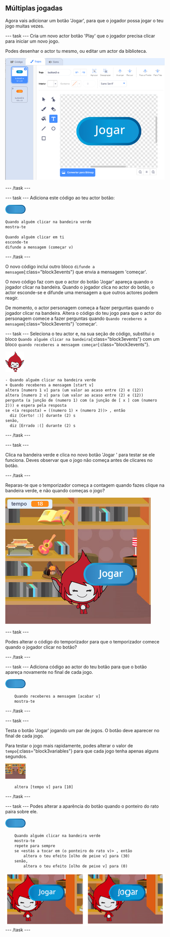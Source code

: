 ## Múltiplas jogadas

Agora vais adicionar um botão 'Jogar', para que o jogador possa jogar o teu jogo muitas vezes.

--- task --- Cria um novo actor botão 'Play' que o jogador precisa clicar para iniciar um novo jogo.

Podes desenhar o actor tu mesmo, ou editar um actor da biblioteca.

![Imagem do botão Play](images/brain-play.png)

--- /task ---

--- task --- Adiciona este código ao teu actor botão:

![Actor botāo](images/button-sprite.png)

```blocks3
Quando alguém clicar na bandeira verde
mostra-te

Quando alguém clicar em ti
esconde-te
difunde a mensagem (começar v)
```

--- /task ---

O novo código inclui outro bloco `difunde a mensagem`{:class="block3events"} que envia a mensagem 'começar'.

O novo código faz com que o actor do botão 'Jogar' apareça quando o jogador clicar na bandeira. Quando o jogador clica no actor do botão, o actor esconde-se e difunde uma mensagem a que outros actores podem reagir.

De momento, o actor personagem começa a fazer perguntas quando o jogador clicar na bandeira. Altera o código do teu jogo para que o actor do personagem comece a fazer perguntas quando `Quando receberes a mensagem`{:class="block3events"} 'começar'.

--- task --- Seleciona o teu actor e, na sua seção de código, substitui o bloco `Quando alguém clicar na bandeira`{:class="block3events"} com um bloco `quando receberes a mensagem começar`{:class="block3events"}.

![Actor personagem](images/giga-sprite.png)

```blocks3
- Quando alguém clicar na bandeira verde
+ Quando receberes a mensagem [start v]
altera [numero 1 v] para (um valor ao acaso entre (2) e (12))
altera [numero 2 v] para (um valor ao acaso entre (2) e (12))
pergunta (a junção de (numero 1) com (a junção de [ x ] com (numero 2))) e espera pela resposta
se <(a resposta) = ((numero 1) × (numero 2))> , então 
  diz [Certo! :)] durante (2) s
senão, 
  diz [Errado :(] durante (2) s
```

--- /task ---

--- task ---

Clica na bandeira verde e clica no novo botão 'Jogar ' para testar se ele funciona. Deves observar que o jogo não começa antes de clicares no botão.

--- /task ---

Reparas-te que o temporizador começa a contagem quando fazes clique na bandeira verde, e não quando começas o jogo?

![Temporizador iniciado](images/brain-timer-bug.png)

--- task ---

Podes alterar o código do temporizador para que o temporizador comece quando o jogador clicar no botão?

--- /task ---

--- task --- Adiciona código ao actor do teu botão para que o botão apareça novamente no final de cada jogo.

![Actor botāo](images/button-sprite.png)

```blocks3
    Quando receberes a mensagem [acabar v]
    mostra-te
```

--- /task ---

--- task ---

Testa o botão 'Jogar' jogando um par de jogos. O botão deve aparecer no final de cada jogo.

Para testar o jogo mais rapidamente, podes alterar o valor de `tempo`{:class="block3variables"} para que cada jogo tenha apenas alguns segundos.

![Palco](images/stage-sprite.png)

```blocks3
    altera [tempo v] para [10]
```

--- /task ---

--- task --- Podes alterar a aparência do botão quando o ponteiro do rato paira sobre ele.

![Botão](images/button-sprite.png)

```blocks3
    Quando alguém clicar na bandeira verde
    mostra-te
    repete para sempre 
    se <estás a tocar em (o ponteiro do rato v)> , então 
        altera o teu efeito [olho de peixe v] para (30)
    senão, 
        altera o teu efeito [olho de peixe v] para (0)
```

![captura de ecrã](images/brain-fisheye.png) --- /task ---